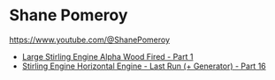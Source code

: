 # Shane Pomeroy
https://www.youtube.com/@ShanePomeroy
- [Large Stirling Engine Alpha Wood Fired - Part 1](https://youtu.be/23YW6u3vv_U)
- [Stirling Engine Horizontal Engine - Last Run (+ Generator) - Part 16](https://youtu.be/Z4lF_OooVqs)
